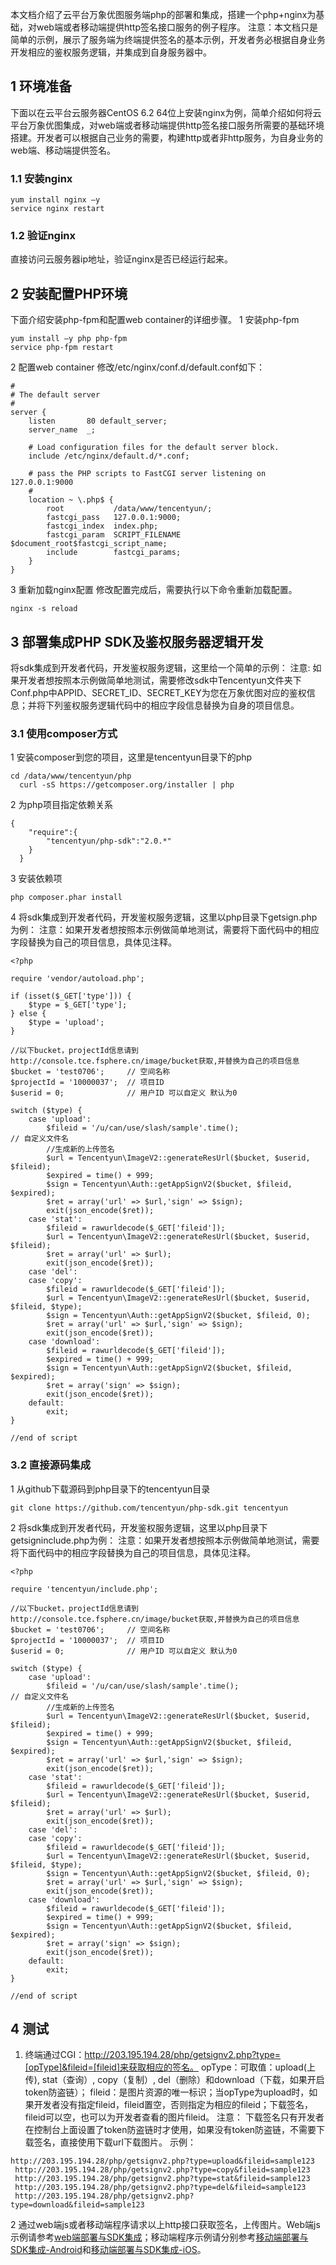 本文档介绍了云平台万象优图服务端php的部署和集成，搭建一个php+nginx为基础，对web端或者移动端提供http签名接口服务的例子程序。
注意：本文档只是简单的示例，展示了服务端为终端提供签名的基本示例，开发者务必根据自身业务开发相应的鉴权服务逻辑，并集成到自身服务器中。
## 1 环境准备
下面以在云平台云服务器CentOS 6.2 64位上安装nginx为例，简单介绍如何将云平台万象优图集成，对web端或者移动端提供http签名接口服务所需要的基础环境搭建。开发者可以根据自己业务的需要，构建http或者非http服务，为自身业务的web端、移动端提供签名。
### 1.1 安装nginx

```
yum install nginx –y
service nginx restart
```
### 1.2 验证nginx
直接访问云服务器ip地址，验证nginx是否已经运行起来。
## 2 安装配置PHP环境
下面介绍安装php-fpm和配置web container的详细步骤。
1 安装php-fpm

```
yum install –y php php-fpm
service php-fpm restart
```
2 配置web container
修改/etc/nginx/conf.d/default.conf如下：

```
#
# The default server
#
server {
    listen       80 default_server;
    server_name  _;
    
    # Load configuration files for the default server block.
    include /etc/nginx/default.d/*.conf;

    # pass the PHP scripts to FastCGI server listening on 127.0.0.1:9000
    #
    location ~ \.php$ {
        root           /data/www/tencentyun/;
        fastcgi_pass   127.0.0.1:9000;
        fastcgi_index  index.php;
        fastcgi_param  SCRIPT_FILENAME  $document_root$fastcgi_script_name;
        include        fastcgi_params;
    }
}
```
3 重新加载nginx配置
修改配置完成后，需要执行以下命令重新加载配置。

```
nginx -s reload
```
## 3 部署集成PHP SDK及鉴权服务器逻辑开发
将sdk集成到开发者代码，开发鉴权服务逻辑，这里给一个简单的示例：
注意: 如果开发者想按照本示例做简单地测试，需要修改sdk中Tencentyun文件夹下Conf.php中APPID、SECRET_ID、SECRET_KEY为您在万象优图对应的鉴权信息；并将下列鉴权服务逻辑代码中的相应字段信息替换为自身的项目信息。
### 3.1 使用composer方式
1 安装composer到您的项目，这里是tencentyun目录下的php

```
cd /data/www/tencentyun/php
  curl -sS https://getcomposer.org/installer | php
```
2 为php项目指定依赖关系

```
{
	"require":{
		"tencentyun/php-sdk":"2.0.*"
	}
  }
```
3 安装依赖项

```
php composer.phar install
```
4 将sdk集成到开发者代码，开发鉴权服务逻辑，这里以php目录下getsign.php为例：
注意：如果开发者想按照本示例做简单地测试，需要将下面代码中的相应字段替换为自己的项目信息，具体见注释。

```
<?php

require 'vendor/autoload.php';

if (isset($_GET['type'])) {
    $type = $_GET['type'];
} else {
    $type = 'upload';
}

//以下bucket，projectId信息请到http://console.tce.fsphere.cn/image/bucket获取,并替换为自己的项目信息
$bucket = 'test0706';     // 空间名称
$projectId = '10000037';  // 项目ID
$userid = 0;              // 用户ID 可以自定义 默认为0

switch ($type) {
    case 'upload':
        $fileid = '/u/can/use/slash/sample'.time();                              // 自定义文件名
        //生成新的上传签名
        $url = Tencentyun\ImageV2::generateResUrl($bucket, $userid, $fileid);
        $expired = time() + 999;
        $sign = Tencentyun\Auth::getAppSignV2($bucket, $fileid, $expired);
        $ret = array('url' => $url,'sign' => $sign);
        exit(json_encode($ret));
    case 'stat':
        $fileid = rawurldecode($_GET['fileid']);
        $url = Tencentyun\ImageV2::generateResUrl($bucket, $userid, $fileid);
        $ret = array('url' => $url);
        exit(json_encode($ret));
    case 'del':
    case 'copy':
        $fileid = rawurldecode($_GET['fileid']);
        $url = Tencentyun\ImageV2::generateResUrl($bucket, $userid, $fileid, $type);
        $sign = Tencentyun\Auth::getAppSignV2($bucket, $fileid, 0);
        $ret = array('url' => $url,'sign' => $sign);
        exit(json_encode($ret));
    case 'download':
        $fileid = rawurldecode($_GET['fileid']);
        $expired = time() + 999;
        $sign = Tencentyun\Auth::getAppSignV2($bucket, $fileid, $expired);
        $ret = array('sign' => $sign);
        exit(json_encode($ret));
    default:
        exit;
}

//end of script
```
### 3.2 直接源码集成
1 从github下载源码到php目录下的tencentyun目录

```
git clone https://github.com/tencentyun/php-sdk.git tencentyun
```
2 将sdk集成到开发者代码，开发鉴权服务逻辑，这里以php目录下getsigninclude.php为例：
注意：如果开发者想按照本示例做简单地测试，需要将下面代码中的相应字段替换为自己的项目信息，具体见注释。

```
<?php

require 'tencentyun/include.php';

//以下bucket，projectId信息请到http://console.tce.fsphere.cn/image/bucket获取,并替换为自己的项目信息
$bucket = 'test0706';     // 空间名称
$projectId = '10000037';  // 项目ID
$userid = 0;              // 用户ID 可以自定义 默认为0

switch ($type) {
    case 'upload':
        $fileid = '/u/can/use/slash/sample'.time();                              // 自定义文件名
        //生成新的上传签名
        $url = Tencentyun\ImageV2::generateResUrl($bucket, $userid, $fileid);
        $expired = time() + 999;
        $sign = Tencentyun\Auth::getAppSignV2($bucket, $fileid, $expired);
        $ret = array('url' => $url,'sign' => $sign);
        exit(json_encode($ret));
    case 'stat':
        $fileid = rawurldecode($_GET['fileid']);
        $url = Tencentyun\ImageV2::generateResUrl($bucket, $userid, $fileid);
        $ret = array('url' => $url);
        exit(json_encode($ret));
    case 'del':
    case 'copy':
        $fileid = rawurldecode($_GET['fileid']);
        $url = Tencentyun\ImageV2::generateResUrl($bucket, $userid, $fileid, $type);
        $sign = Tencentyun\Auth::getAppSignV2($bucket, $fileid, 0);
        $ret = array('url' => $url,'sign' => $sign);
        exit(json_encode($ret));
    case 'download':
        $fileid = rawurldecode($_GET['fileid']);
        $expired = time() + 999;
        $sign = Tencentyun\Auth::getAppSignV2($bucket, $fileid, $expired);
        $ret = array('sign' => $sign);
        exit(json_encode($ret));
    default:
        exit;
}

//end of script
```
## 4 测试
1. 终端通过CGI：http://203.195.194.28/php/getsignv2.php?type=[opType]&fileid=[fileid]来获取相应的签名。
   opType：可取值：upload(上传), stat（查询）, copy（复制）, del（删除）和download（下载，如果开启token防盗链）；
   fileid：是图片资源的唯一标识；当opType为upload时，如果开发者没有指定fileid，fileid置空，否则指定为相应的fileid；下载签名，fileid可以空，也可以为开发者查看的图片fileid。
   注意： 下载签名只有开发者在控制台上面设置了token防盗链时才使用，如果没有token防盗链，不需要下载签名，直接使用下载url下载图片。
   示例：

```
http://203.195.194.28/php/getsignv2.php?type=upload&fileid=sample123
 http://203.195.194.28/php/getsignv2.php?type=copy&fileid=sample123
 http://203.195.194.28/php/getsignv2.php?type=stat&fileid=sample123
 http://203.195.194.28/php/getsignv2.php?type=del&fileid=sample123
 http://203.195.194.28/php/getsignv2.php?type=download&fileid=sample123
```
2 通过web端js或者移动端程序请求以上http接口获取签名，上传图片。Web端js示例请参考[web端部署与SDK集成](http://tcecqpoc.fsphere.cn/doc/product/275/web%E7%AB%AF%E9%83%A8%E7%BD%B2%E7%A4%BA%E4%BE%8B)；移动端程序示例请分别参考[移动端部署与SDK集成-Android](http://tcecqpoc.fsphere.cn/doc/product/275/Android%E9%83%A8%E7%BD%B2%E7%A4%BA%E4%BE%8B)和[移动端部署与SDK集成-iOS](http://tcecqpoc.fsphere.cn/doc/product/275/iOS%E9%83%A8%E7%BD%B2%E7%A4%BA%E4%BE%8B)。